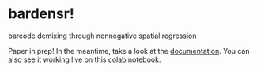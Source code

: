 # bardensr!
barcode demixing through nonnegative spatial regression

Paper in prep!  In the meantime, take a look at the [documentation](examples/singlefov.ipynb).  You can also see it working live on this [colab notebook](https://colab.research.google.com/drive/1VJookyQd8Ok9RKnEE3xVs5MemxVZ-had?usp=sharing).
